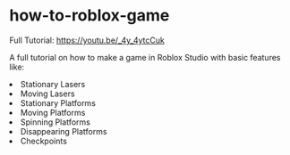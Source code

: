 # how-to-roblox-game

Full Tutorial: https://youtu.be/_4y_4ytcCuk

A full tutorial on how to make a game in Roblox Studio with basic features like: <br>
<li>Stationary Lasers</li>
<li>Moving Lasers</li>
<li>Stationary Platforms</li>
<li>Moving Platforms</li>
<li>Spinning Platforms</li>
<li>Disappearing Platforms</li>
<li>Checkpoints</li>
